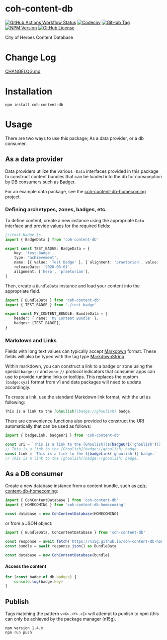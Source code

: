 # coh-content-db

[![GitHub Actions Workflow Status](https://img.shields.io/github/actions/workflow/status/n15g/coh-content-db/build.yml?branch=master)](https://github.com/n15g/coh-content-db/actions)
[![Codecov](https://img.shields.io/codecov/c/github/n15g/coh-content-db)](https://app.codecov.io/gh/n15g/coh-content-db)
[![GitHub Tag](https://img.shields.io/github/v/tag/n15g/coh-content-db)](https://github.com/n15g/coh-content-db/tags)
[![NPM Version](https://img.shields.io/npm/v/coh-content-db)](https://www.npmjs.com/package/coh-content-db)
[![GitHub License](https://img.shields.io/github/license/n15g/coh-content-db)](LICENSE)

City of Heroes Content Database

# Change Log

[CHANGELOG.md](CHANGELOG.md)

# Installation

```
npm install coh-content-db
```

# Usage

There are two ways to use this package; As a data provider, or a db consumer.

## As a data provider

Data providers utilize the various `-Data` interfaces provided in this package to construct content bundles
that can be loaded into the db for consumption by DB consumers such as [Badger](https://github.com/n15g/badger).

For an example data package, see the [coh-content-db-homecoming](https://github.com/n15g/coh-content-db-homecoming) project.

### Defining archetypes, zones, badges, etc.

To define content, create a new instance using the appropriate `Data` interface and provide values for the required fields:

```typescript
///test-badge.ts
import { BadgeData } from 'coh-content-db'

export const TEST_BADGE: BadgeData = {
    key: 'test-badge',
    type: 'achievement',
    name: [{ value: 'Test Badge' }, { alignment: 'praetorian', value: 'My Badge for Praetorians' }],
    releaseDate: '2020-03-01',
    alignment: ['hero', 'praetorian'],
}
```

Then, create a `BundleData` instance and load your content into the appropriate field.

```typescript
import { BundleData } from 'coh-content-db'
import { TEST_BADGE } from './test-badge'

export const MY_CONTENT_BUNDLE: BundleData = {
    header: { name: 'My Content Bundle' },
    badges: [TEST_BADGE],
}
```

### Markdown and Links

Fields with long text values can typically accept [Markdown](https://www.markdownguide.org/) format. These fields will also be typed with the tag type [MarkdownString](src/main/api/markdown-string.ts).

Within markdown, you can construct a link to a badge or zone using the special `badge://` and `zone://` protocol indicators that consumer apps can use to provide runtime links or tooltips.
This replaces the custom `[badge:xyz]` format from v1 and data packages will need to update accordingly.

To create a link, use the standard Markdown link format, with the url as following:

```markdown
This is a link to the [Ghoulish](badge://ghoulish) badge.
```

There are convenience functions also provided to construct the URI automatically that can be used as follows:

```typescript
import { badgeLink, badgeUri } from 'coh-content-db'

const uri = `This is a link to the [Ghoulish](${badgeUri('ghoulish')}) badge.`
// This is a link to the [Ghoulish](badge://ghoulish) badge.
const link = `This is a link to the ${badgeLink('ghoulish')} badge.`
// This is a link to the [ghoulish](badge://ghoulish) badge.
```

## As a DB consumer

Create a new database instance from a content bundle, such as [coh-content-db-homecoming](https://github.com/n15g/coh-content-db-homecoming):

```typescript
import { CohContentDatabase } from 'coh-content-db'
import { HOMECOMING } from 'coh-content-db-homecoming'

const database = new CohContentDatabase(HOMECOMING)
```

or from a JSON object:

```typescript
import { BundleData, CohContentDatabase } from 'coh-content-db'

const response = await fetch('https://n15g.github.io/coh-content-db-homecoming/bundle.json')
const bundle = await response.json() as BundleData

const database = new CohContentDatabase(bundle)
```

#### Access the content

```typescript
for (const badge of db.badges) {
    console.log(badge.key)
}
```

## Publish

Tags matching the pattern `v<X>.<Y>.<Z>` will attempt to publish to npm (this can only be achieved by the package manager (n15g).

```shell
npm version 1.4.x
npm run push
```
